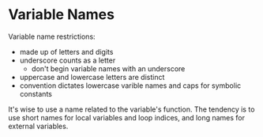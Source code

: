 # Variable Names

Variable name restrictions:

- made up of letters and digits
- underscore counts as a letter
	- don't begin variable names with an underscore
- uppercase and lowercase letters are distinct
- convention dictates lowercase varible names and caps for symbolic constants

It's wise to use a name related to the variable's function. The tendency
is to use short names for local variables and loop indices, and long 
names for external variables.
